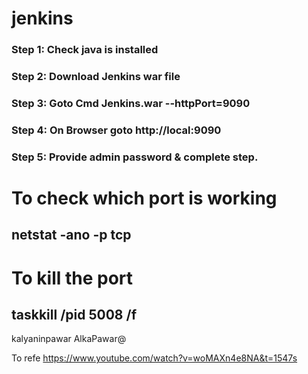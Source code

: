# jenkins

### Step 1: Check java is installed
### Step 2: Download Jenkins war file
### Step 3: Goto Cmd Jenkins.war --httpPort=9090
### Step 4: On Browser goto http://local:9090
### Step 5: Provide admin password & complete step. 

# To check which port is working
## netstat -ano -p tcp

# To kill the port 
## taskkill /pid 5008 /f
kalyaninpawar
AlkaPawar@

To refe
https://www.youtube.com/watch?v=woMAXn4e8NA&t=1547s

